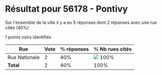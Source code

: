 # Résultat pour 56178 - Pontivy

Sur l'ensemble de la ville il y a eu 5 réponses dont 2 réponses avec une rue citée (40%)

1 points noirs identifiés

| Rue | Vote | % réponses | % Nb rues cités|
|-----|------|------------|----------------|
| Rue Nationale | 2 | 40% | <img src="../../img/bar_100.gif" />&nbsp;100%|
| **Total** | 2 | 40% | 100%|
